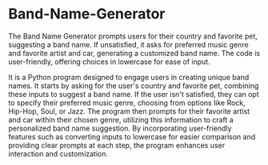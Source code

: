 # Band-Name-Generator
The Band Name Generator prompts users for their country and favorite pet, suggesting a band name. If unsatisfied, it asks for preferred music genre and favorite artist and car, generating a customized band name. The code is user-friendly, offering choices in lowercase for ease of input.

It is a Python program designed to engage users in creating unique band names. It starts by asking for the user's country and favorite pet, combining these inputs to suggest a band name. If the user isn't satisfied, they can opt to specify their preferred music genre, choosing from options like Rock, Hip-Hop, Soul, or Jazz. The program then prompts for their favorite artist and car within their chosen genre, utilizing this information to craft a personalized band name suggestion. By incorporating user-friendly features such as converting inputs to lowercase for easier comparison and providing clear prompts at each step, the program enhances user interaction and customization.
